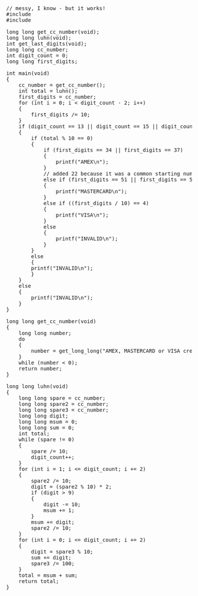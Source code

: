 <pre>
// messy, I know - but it works!
#include <stdio.h>
#include <cs50.h>

long long get_cc_number(void);
long long luhn(void);
int get_last_digits(void);
long long cc_number;
int digit_count = 0;
long long first_digits;

int main(void)
{
    cc_number = get_cc_number();
    int total = luhn();
    first_digits = cc_number;
    for (int i = 0; i < digit_count - 2; i++)
    {
        first_digits /= 10;
    }
    if (digit_count == 13 || digit_count == 15 || digit_count == 16)
    {
        if (total % 10 == 0)
        {
            if (first_digits == 34 || first_digits == 37)
            {
                printf("AMEX\n");
            }
            // added 22 because it was a common starting number for the test cards
            else if (first_digits == 51 || first_digits == 52 || first_digits == 53 || first_digits == 54 || first_digits == 55 || first_digits == 22)
            {
                printf("MASTERCARD\n");
            }
            else if ((first_digits / 10) == 4)
            {
                printf("VISA\n");
            }
            else
            {
                printf("INVALID\n");
            }
        }
        else
        {
        printf("INVALID\n");
        }
    }
    else
    {
        printf("INVALID\n");
    }
}

long long get_cc_number(void)
{
    long long number;
    do
    {
        number = get_long_long("AMEX, MASTERCARD or VISA credit card number: ");
    }
    while (number < 0);
    return number;
}

long long luhn(void)
{
    long long spare = cc_number;
    long long spare2 = cc_number;
    long long spare3 = cc_number;
    long long digit;
    long long msum = 0;
    long long sum = 0;
    int total;
    while (spare != 0)
    {
        spare /= 10;
        digit_count++;
    }
    for (int i = 1; i <= digit_count; i += 2)
    {
        spare2 /= 10;
        digit = (spare2 % 10) * 2;
        if (digit > 9)
        {
            digit -= 10;
            msum += 1;
        }
        msum += digit;
        spare2 /= 10;
    }
    for (int i = 0; i <= digit_count; i += 2)
    {
        digit = spare3 % 10;
        sum += digit;
        spare3 /= 100;
    }
    total = msum + sum;
    return total;
}
</pre>
